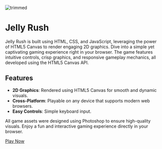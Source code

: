 ![trimmed](https://github.com/JoyCreativeCoder/jelly-rush/assets/3197630/e9f13471-0a89-444b-86f1-e62a800b9980)

# Jelly Rush

Jelly Rush is built using HTML, CSS, and JavaScript, leveraging the power of HTML5 Canvas to render engaging 2D graphics. Dive into a simple yet captivating gaming experience right in your browser.
 The game features intuitive controls, crisp graphics, and responsive gameplay mechanics, all developed using the HTML5 Canvas API.
 
## Features
- **2D Graphics**: Rendered using HTML5 Canvas for smooth and dynamic visuals.
- **Cross-Platform**: Playable on any device that supports modern web browsers.
- **Easy Controls**: Simple keyboard input.

All game assets were designed using Photoshop to ensure high-quality visuals. Enjoy a fun and interactive gaming experience directly in your browser.

[Play Now](https://joycreativecoder.github.io/jelly-rush/)
